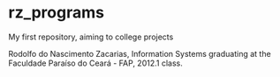 # rz_programs
My first repository, aiming to college projects

Rodolfo do Nascimento Zacarias, Information Systems graduating at the Faculdade Paraíso do Ceará - FAP, 2012.1 class.
